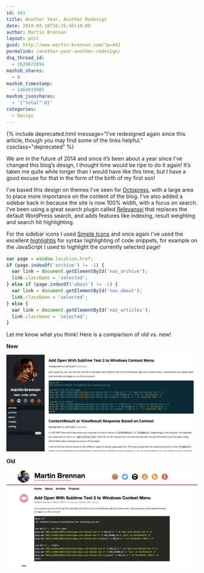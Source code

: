 ```yaml
---
id: 441
title: Another Year, Another Redesign
date: 2014-04-18T16:25:45+10:00
author: Martin Brennan
layout: post
guid: http://www.martin-brennan.com/?p=441
permalink: /another-year-another-redesign/
dsq_thread_id:
  - 2620672094
mashsb_shares:
  - 0
mashsb_timestamp:
  - 1464919985
mashsb_jsonshares:
  - '{"total":0}'
categories:
  - Design
---
```


{% include deprecated.html message="I've redesigned again since this article, though you may find some of the links helpful." cssclass="deprecated" %}

We are in the future of 2014 and since it&#8217;s been about a year since I&#8217;ve changed this blog&#8217;s design, I thought time would be ripe to do it again! It&#8217;s taken me quite while longer than I would have like this time, but I have a good excuse for that in the form of the birth of my first son!<!--more-->

I&#8217;ve based this design on themes I&#8217;ve seen for [Octopress](http://octopress.org/), with a large area to place more importance on the content of the blog. I&#8217;ve also added a sidebar back in because the site is now 100% width, with a focus on search. I&#8217;ve been using a great search plugin called [Relevanssi](https://wordpress.org/plugins/relevanssi/ "relevanssi") that replaces the default WordPress search, and adds features like indexing, result weighting and search hit highlighting.

For the sidebar icons I used [Simple Icons](http://simpleicons.org/) and once again I&#8217;ve used the excellent [highlightjs](http://highlightjs.org/) for syntax highlighting of code snippets, for example on the JavaScript I used to highlight the currently selected page!

```javascript
var page = window.location.href;
if (page.indexOf('archive') != -1) {
  var link = document.getElementById('nav_archive');
  link.className = 'selected';
} else if (page.indexOf('about') != -1) {
  var link = document.getElementById('nav_about');
  link.className = 'selected';
} else {
  var link = document.getElementById('nav_articles');
  link.className = 'selected';
}
```

Let me know what you think! Here is a comparison of old vs. new!

**New**

![new design](/images/new.jpg)

**Old**

![old design](/images/old.jpg)
